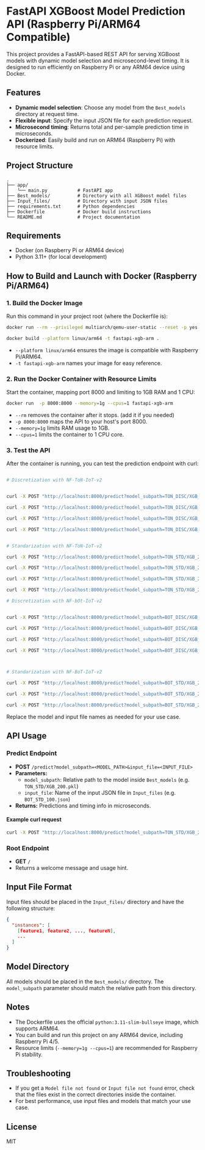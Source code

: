 # FastAPI XGBoost Model Prediction API (Raspberry Pi/ARM64 Compatible)

This project provides a FastAPI-based REST API for serving XGBoost models with dynamic model selection and microsecond-level timing. It is designed to run efficiently on Raspberry Pi or any ARM64 device using Docker.

## Features
- **Dynamic model selection**: Choose any model from the `Best_models` directory at request time.
- **Flexible input**: Specify the input JSON file for each prediction request.
- **Microsecond timing**: Returns total and per-sample prediction time in microseconds.
- **Dockerized**: Easily build and run on ARM64 (Raspberry Pi) with resource limits.

## Project Structure
```
.
├── app/
│   └── main.py           # FastAPI app
├── Best_models/          # Directory with all XGBoost model files
├── Input_files/          # Directory with input JSON files
├── requirements.txt      # Python dependencies
├── Dockerfile            # Docker build instructions
└── README.md             # Project documentation
```

## Requirements
- Docker (on Raspberry Pi or ARM64 device)
- Python 3.11+ (for local development)

## How to Build and Launch with Docker (Raspberry Pi/ARM64)

### 1. Build the Docker Image
Run this command in your project root (where the Dockerfile is):

```bash
docker run --rm --privileged multiarch/qemu-user-static --reset -p yes
```

```bash
docker build --platform linux/arm64 -t fastapi-xgb-arm .
```
- `--platform linux/arm64` ensures the image is compatible with Raspberry Pi/ARM64.
- `-t fastapi-xgb-arm` names your image for easy reference.

### 2. Run the Docker Container with Resource Limits
Start the container, mapping port 8000 and limiting to 1GB RAM and 1 CPU:

```bash
docker run  -p 8000:8000 --memory=1g --cpus=1 fastapi-xgb-arm
```
- `--rm` removes the container after it stops. (add it if you needed)
- `-p 8000:8000` maps the API to your host's port 8000.
- `--memory=1g` limits RAM usage to 1GB.
- `--cpus=1` limits the container to 1 CPU core.

### 3. Test the API
After the container is running, you can test the prediction endpoint with curl:

```bash

# Discretization with NF-ToN-IoT-v2


curl -X POST "http://localhost:8000/predict?model_subpath=TON_DISC/XGB_200_chi2_20.pkl&input_file=TON_DST_chi2_20.json"

curl -X POST "http://localhost:8000/predict?model_subpath=TON_DISC/XGB_200_chi2_50.pkl&input_file=TON_DST_chi2_50.json"

curl -X POST "http://localhost:8000/predict?model_subpath=TON_DISC/XGB_200_mRMR_80.pkl&input_file=TON_DST_mRMR_80.json"

curl -X POST "http://localhost:8000/predict?model_subpath=TON_DISC/XGB_200.pkl&input_file=TON_DST_100.json"


# Standarization with NF-ToN-IoT-v2

curl -X POST "http://localhost:8000/predict?model_subpath=TON_STD/XGB_200_K_MI_20.pkl&input_file=TON_STD_K_MI_20.json"

curl -X POST "http://localhost:8000/predict?model_subpath=TON_STD/XGB_200_A_mRMR_50.pkl&input_file=TON_STD_A_mRMR_50.json"

curl -X POST "http://localhost:8000/predict?model_subpath=TON_STD/XGB_200_A_mRMR_80.pkl&input_file=TON_STD_A_mRMR_80.json"

curl -X POST "http://localhost:8000/predict?model_subpath=TON_STD/XGB_200.pkl&input_file=TON_STD_100.json"

# Discretization with NF-bOt-IoT-v2


curl -X POST "http://localhost:8000/predict?model_subpath=BOT_DISC/XGB_200_Chi2_20.pkl&input_file=BOT_DST_chi2_20.json"

curl -X POST "http://localhost:8000/predict?model_subpath=BOT_DISC/XGB_200_mRMR_50.pkl&input_file=BOT_DST_mRMR_50.json"

curl -X POST "http://localhost:8000/predict?model_subpath=BOT_DISC/XGB_150_mRMR_80.pkl&input_file=BOT_DST_mRMR_80.json"

curl -X POST "http://localhost:8000/predict?model_subpath=BOT_DISC/XGB_200.pkl&input_file=BOT_DST_100.json"



# Standarization with NF-BoT-IoT-v2

curl -X POST "http://localhost:8000/predict?model_subpath=BOT_STD/XGB_200_A_Chi2_20.pkl&input_file=BOT_STD_A_chi2_50.json"

curl -X POST "http://localhost:8000/predict?model_subpath=BOT_STD/XGB_200_A_Chi2_50.pkl&input_file=BOT_STD_A_chi2_50.json"

curl -X POST "http://localhost:8000/predict?model_subpath=BOT_STD/XGB_200_.pkl&input_file=BOT_STD_100.json"


```
Replace the model and input file names as needed for your use case.

## API Usage

### Predict Endpoint
- **POST** `/predict?model_subpath=<MODEL_PATH>&input_file=<INPUT_FILE>`
- **Parameters:**
  - `model_subpath`: Relative path to the model inside `Best_models` (e.g. `TON_STD/XGB_200.pkl`)
  - `input_file`: Name of the input JSON file in `Input_files` (e.g. `BOT_STD_100.json`)
- **Returns:** Predictions and timing info in microseconds.

#### Example curl request
```bash
curl -X POST "http://localhost:8000/predict?model_subpath=TON_STD/XGB_200.pkl&input_file=BOT_STD_100.json"
```

### Root Endpoint
- **GET** `/`
- Returns a welcome message and usage hint.

## Input File Format
Input files should be placed in the `Input_files/` directory and have the following structure:
```json
{
  "instances": [
    [feature1, feature2, ..., featureN],
    ...
  ]
}
```

## Model Directory
All models should be placed in the `Best_models/` directory. The `model_subpath` parameter should match the relative path from this directory.

## Notes
- The Dockerfile uses the official `python:3.11-slim-bullseye` image, which supports ARM64.
- You can build and run this project on any ARM64 device, including Raspberry Pi 4/5.
- Resource limits (`--memory=1g --cpus=1`) are recommended for Raspberry Pi stability.

## Troubleshooting
- If you get a `Model file not found` or `Input file not found` error, check that the files exist in the correct directories inside the container.
- For best performance, use input files and models that match your use case.

## License
MIT
